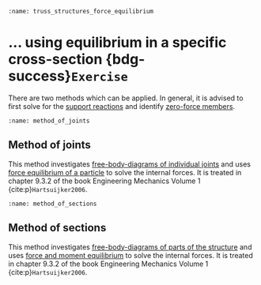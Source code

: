 ```{index} Internal force truss structures using equilibrium
:name: truss_structures_force_equilibrium
```
# ... using equilibrium in a specific cross-section {bdg-success}`Exercise`

There are two methods which can be applied. In general, it is advised to first solve for the [support reactions](support) and identify [zero-force members](zero-force_members).

```{index} Method of joints
:name: method_of_joints
```
## Method of joints
This method investigates [free-body-diagrams of individual joints](free_body_diagram_node) and uses [force equilibrium of a particle](equilibrium_particle) to solve the internal forces. It is treated in chapter 9.3.2 of the book Engineering Mechanics Volume 1 {cite:p}`Hartsuijker2006`.

```{index} Method of sections
:name: method_of_sections
```
## Method of sections
This method investigates [free-body-diagrams of parts of the structure](free_body_diagram_part) and uses [force and moment equilibrium](equilibrium_body) to solve the internal forces. It is treated in chapter 9.3.2 of the book Engineering Mechanics Volume 1 {cite:p}`Hartsuijker2006`.



